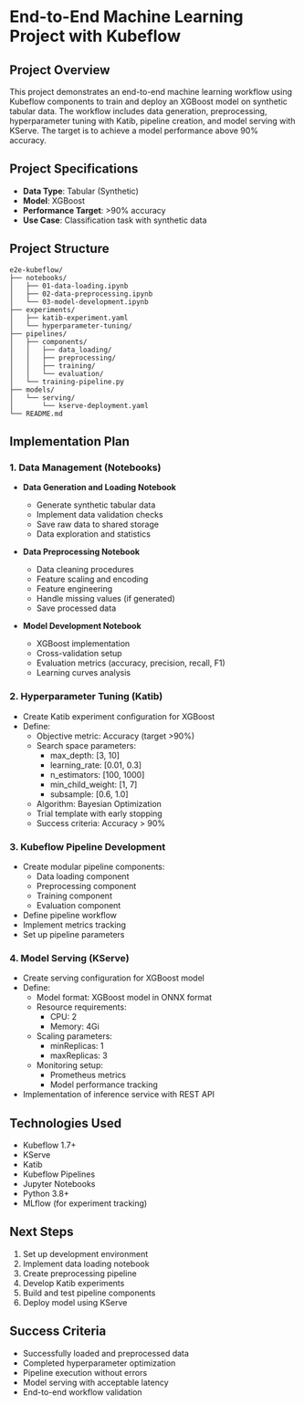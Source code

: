 # End-to-End Machine Learning Project with Kubeflow

## Project Overview
This project demonstrates an end-to-end machine learning workflow using Kubeflow components to train and deploy an XGBoost model on synthetic tabular data. The workflow includes data generation, preprocessing, hyperparameter tuning with Katib, pipeline creation, and model serving with KServe. The target is to achieve a model performance above 90% accuracy.

## Project Specifications
- **Data Type**: Tabular (Synthetic)
- **Model**: XGBoost
- **Performance Target**: >90% accuracy
- **Use Case**: Classification task with synthetic data

## Project Structure
```
e2e-kubeflow/
├── notebooks/
│   ├── 01-data-loading.ipynb
│   ├── 02-data-preprocessing.ipynb
│   └── 03-model-development.ipynb
├── experiments/
│   ├── katib-experiment.yaml
│   └── hyperparameter-tuning/
├── pipelines/
│   ├── components/
│   │   ├── data_loading/
│   │   ├── preprocessing/
│   │   ├── training/
│   │   └── evaluation/
│   └── training-pipeline.py
├── models/
│   └── serving/
│       └── kserve-deployment.yaml
└── README.md
```

## Implementation Plan

### 1. Data Management (Notebooks)
- **Data Generation and Loading Notebook**
  - Generate synthetic tabular data
  - Implement data validation checks
  - Save raw data to shared storage
  - Data exploration and statistics
  
- **Data Preprocessing Notebook**
  - Data cleaning procedures
  - Feature scaling and encoding
  - Feature engineering
  - Handle missing values (if generated)
  - Save processed data

- **Model Development Notebook**
  - XGBoost implementation
  - Cross-validation setup
  - Evaluation metrics (accuracy, precision, recall, F1)
  - Learning curves analysis

### 2. Hyperparameter Tuning (Katib)
- Create Katib experiment configuration for XGBoost
- Define:
  - Objective metric: Accuracy (target >90%)
  - Search space parameters:
    - max_depth: [3, 10]
    - learning_rate: [0.01, 0.3]
    - n_estimators: [100, 1000]
    - min_child_weight: [1, 7]
    - subsample: [0.6, 1.0]
  - Algorithm: Bayesian Optimization
  - Trial template with early stopping
  - Success criteria: Accuracy > 90%

### 3. Kubeflow Pipeline Development
- Create modular pipeline components:
  - Data loading component
  - Preprocessing component
  - Training component
  - Evaluation component
- Define pipeline workflow
- Implement metrics tracking
- Set up pipeline parameters

### 4. Model Serving (KServe)
- Create serving configuration for XGBoost model
- Define:
  - Model format: XGBoost model in ONNX format
  - Resource requirements:
    - CPU: 2
    - Memory: 4Gi
  - Scaling parameters:
    - minReplicas: 1
    - maxReplicas: 3
  - Monitoring setup:
    - Prometheus metrics
    - Model performance tracking
- Implementation of inference service with REST API

## Technologies Used
- Kubeflow 1.7+
- KServe
- Katib
- Kubeflow Pipelines
- Jupyter Notebooks
- Python 3.8+
- MLflow (for experiment tracking)

## Next Steps
1. Set up development environment
2. Implement data loading notebook
3. Create preprocessing pipeline
4. Develop Katib experiments
5. Build and test pipeline components
6. Deploy model using KServe

## Success Criteria
- Successfully loaded and preprocessed data
- Completed hyperparameter optimization
- Pipeline execution without errors
- Model serving with acceptable latency
- End-to-end workflow validation